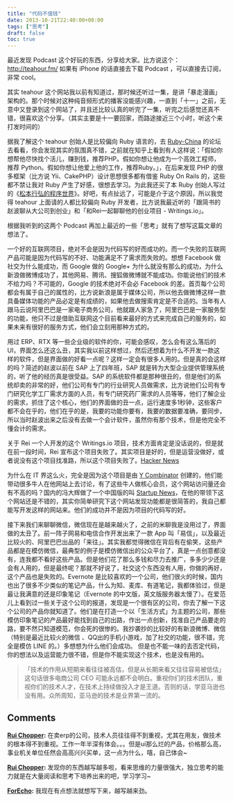 ```yaml
---
title: "代码不值钱"
date: 2013-10-21T22:40:00+08:00
tags: ["思考"] 
draft: false
toc: true
---
```


最近发现 Podcast 这个好玩的东西，分享给大家。比方说这个：<http://teahour.fm/> 如果有 iPhone 的话直接去下载 Podcast ，可以直接去订阅，非常 cool。

其实 teahour 这个网站我以前有知道过，那时候还听过一集，是讲「暴走漫画」架构的。那个时候对这种纯音频形式的播客没能感兴趣，一直到「十一」之前，无意中又登录到这个网站了，并且还比较认真的听完了一集，听完之后感觉还真不错，很喜欢这个分享。（其实主要是十一要回家，而路途接近三个小时，听这个来打发时间的）

据我了解这个 teahour 创始人是比较偏向 Ruby 语言的，去 [Ruby-China](http://ruby-china.org/) 的论坛去看看，你会发现其实的氛围真不错，之前就在知乎上看到有人这样说：「假如你想帮他尽快找个活儿，赚到钱，推荐PHP。假如你想让他成为一个高效工程师，推荐 Python。假如你想让他爱上他的工作，推荐Ruby。」，在后来发现 PHP 的很多框架（比方说 Yii、CakePHP）设计思想很多都有借鉴 Ruby On Rails 的，这些都不禁让我对 Ruby 产生了好感，很想去学习。为此我还买了本 Ruby 创始人写过的《[松本行弘的程序世界](http://www.amazon.cn/gp/product/B005KGBTQ8/ref=oh_details_o01_s00_i01?ie=UTF8&psc=1)》。好吧，有点扯远了，可能是介于这个原因，所以我觉得 teahour 上面请的人都比较偏向 Ruby 开发者，比方说我最近听的「跟简书的赵波聊从大公司到创业」和「和Rei一起聊聊他的创业项目 - Writings.io」。

根据我听到的这两个 Podcast 再加上最近的一些「思考」就有了想写这篇文章的想法了。

一个好的互联网项目，绝对不会是因为代码写的好而成功的。而一个失败的互联网产品可能是因为代码写的不好、功能满足不了需求而失败的。想想 Facebook 做社交为什么能成功，而 Google 做的 Google+ 为什么就没有那么的成功，为什么新浪做微博成功了，其他网易、腾讯、搜狐做微博就不能成功。你能说他们的技术不给力吗？不可能的，Google 的技术绝对不会必 Facebook 的差。首页每个公司都会有属于自己的属性的，比方说新浪是属于媒体公司，所以他去做微博这样一款具备媒体功能的产品必定是有成绩的，如果他去做搜索肯定是不合适的。当年有人跟马云说阿里巴巴是一家电子商务公司，他就跟人家急了，阿里巴巴是一家服务型的功能，他只不过是借助互联网这个目前看来最好的方式来完成自己的服务的，如果未来有很好的服务方式，他们会立刻用那种方式的。

用过 ERP、RTX 等一些企业级的软件的你，可能会感叹，怎么会有这么落后的 UI，界面怎么还这么丑，其实我以前这样想过，然后还想着为什么不开发一款这样的软件，但是界面做的好看一点呢？这样一定会有很多人用的。但是真的会这样的吗？简述的赵波以前在 SAP 上了四年班，SAP 就是转为大型企业提供管理系统的，听了他的经历真是很受益。SAP 的系统软件都是那种很丑的，但是他们的系统却卖的非常的好，他们公司有专门的行业研究人员做需求，比方说他们公司有专门研究化学工厂需求方面的人员，有专门研究药厂需求的人员等等，他们了解企业的需求，抓住了这个核心，他们的界面做的丑一点，运行速度多1秒钟，这些客户都不会在乎的，他们在乎的是，我要的功能你要有，我要的数据要准确，要同步。所以当时赵波出来之后没有去做一个会计软件，虽然你有那个技术，但是他完全不懂会计的需求。

关于 Rei 一个人开发的这个 Writings.io 项目，技术方面肯定是没话说的，但是就在前一段时间，Rei 宣布这个项目失败了。其实项目是好的，但是运营没做好，或者说没有这个项目找准路，所以这个项目失败了。[Hacker News](https://news.ycombinator.com/news)

为什么在 IT 界这么火，完全是因为这个项目是由 [Y Combinator](http://ycombinator.com/) 创建的，他们能带动很多牛人在他网站上去讨论，有了这些牛人做核心会员，这个网站访问量还会有不高的吗？国内的冯大辉做了一个中国版的叫 [Startup News](http://news.dbanotes.net/news)，在他的带领下这个网站还是不错的，其实你简单研究下这个网站发现功能都是很简答的，我自己都能写开发这样的网站来。他们的成功并不是因为项目的代码写的好。

接下来我们来聊聊微信，微信现在是越来越火了，之前的米聊我是没用过了，界面做的太丑了。前一阵子网易和电信合作开发出来了一款 App 叫「易信」，以及最近比较火的、阿里巴巴出品的「来往」。其实我都觉得微信在背后有在偷笑，这些产品都是在模仿微信，最典型的例子是模仿微信出的公众平台了，真是一点创意都没有，连我都不看好这些产品。但是他们花了那么多钱和尽力去推广，多多少少还是会有人用的，但是最终呢？那就不好说了，社交这个东西没有人用，你做的再好，这个产品也是失败的。Evernote 是比较喜欢的一个公司，他们很火的时候，国内也出了很多不少类似的笔记产品，什么为知、麦库、有道笔记，我都体验过，但是最让我满意的还是印象笔记（Evernote 的中文版，英文版服务器太慢了）。在爱范儿上看到过一些关于这个公司的报道，发现是一个很有区的公司，你去了解一下这个公司的产品你就知道了。他们是在打造一个以「生活方式」为主题的公司，那些模仿印象笔记的产品最好能找到自己的出路，作出一点创新，找准自己产品要走的路，要不然只知道模范，你会死的很惨的。我抄袭抄的比较好的有新浪微博、微信（特别是最近比较火的微信 、QQ出的手机小游戏，加了社交的功能，很不错，完全是模仿 LINE 的。）多想想为什么他们会成功。 但是也不能一味的去否定代码，你的想法以及运营能力很不错，但是你不能实现这个技术，也是没有用的。 

> 「技术的作用从短期来看往往被高估，但是从长期来看又往往容易被低估」这句话很多电商公司 CEO 可能永远都不会明白。重视你们的技术团队，重视你们的技术人才，在技术上持续做投入才是王道。否则的话，学亚马逊也没有用。众所周知，亚马逊的技术是业界第一流的。

## Comments

**[Rui Chopper](#178 "2013-10-24 17:07:00"):** 在卖erp的公司，技术人员往往得不到重视，尤其在用友，做技术的根本得不到重视。工作一年半深有体会。。。但是ui那么烂的产品，价格那么高，事业机关单位任然会高高兴兴买单，这一点为什么，嘻，自己体会~

**[Rui Chopper](#179 "2013-10-24 17:08:00"):** 发现你的东西越写越多啦，看来思维的力量很强大，独立思考的能力就是在大量阅读和思考下培养出来的吧，学习学习~

**[ForEcho](#183 "2013-10-24 18:08:00"):** 我现在有点想法就想写下来，越写越来劲。

